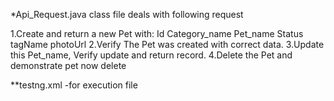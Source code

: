 *Api_Request.java class file deals with following request

  1.Create and return a new Pet with:
  	Id
  	Category_name
  	Pet_name
  	Status
  	tagName
  	photoUrl
  2.Verify The Pet was created with correct data.
  3.Update this Pet_name, Verify update and return record.
  4.Delete the Pet and demonstrate pet now delete
  
  **testng.xml -for execution file 